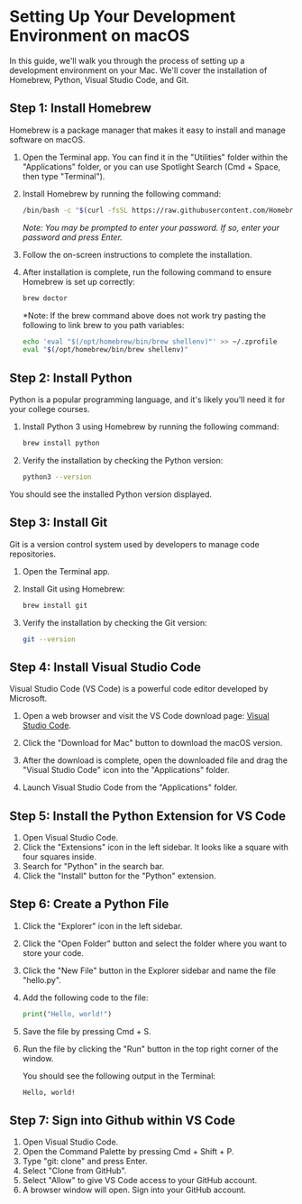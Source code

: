 # Setting Up Your Development Environment on macOS

In this guide, we'll walk you through the process of setting up a development environment on your Mac. We'll cover the installation of Homebrew, Python, Visual Studio Code, and Git.

## Step 1: Install Homebrew

Homebrew is a package manager that makes it easy to install and manage software on macOS.

1. Open the Terminal app. You can find it in the "Utilities" folder within the "Applications" folder, or you can use Spotlight Search (Cmd + Space, then type "Terminal").

2. Install Homebrew by running the following command:

   ```bash
   /bin/bash -c "$(curl -fsSL https://raw.githubusercontent.com/Homebrew/install/HEAD/install.sh)"
   ```

   *Note: You may be prompted to enter your password. If so, enter your password and press Enter.*

3. Follow the on-screen instructions to complete the installation.

4. After installation is complete, run the following command to ensure Homebrew is set up correctly:

      ```bash
      brew doctor
      ```

   *Note: If the brew command above does not work try pasting the following to link brew to you path variables:

   ```bash
   echo 'eval "$(/opt/homebrew/bin/brew shellenv)"' >> ~/.zprofile
   eval "$(/opt/homebrew/bin/brew shellenv)"
   ```

## Step 2: Install Python

Python is a popular programming language, and it's likely you'll need it for your college courses.

1. Install Python 3 using Homebrew by running the following command:

   ```bash
   brew install python
   ```

1. Verify the installation by checking the Python version:

    ```bash
    python3 --version
    ```

You should see the installed Python version displayed.

## Step 3: Install Git

Git is a version control system used by developers to manage code repositories.

1. Open the Terminal app.

2. Install Git using Homebrew:

   ```bash
   brew install git
   ```

3. Verify the installation by checking the Git version:

   ```bash
   git --version
   ```

## Step 4: Install Visual Studio Code

Visual Studio Code (VS Code) is a powerful code editor developed by Microsoft.

1. Open a web browser and visit the VS Code download page: [Visual Studio Code](https://code.visualstudio.com/Download).

2. Click the "Download for Mac" button to download the macOS version.

3. After the download is complete, open the downloaded file and drag the "Visual Studio Code" icon into the "Applications" folder.

4. Launch Visual Studio Code from the "Applications" folder.


## Step 5: Install the Python Extension for VS Code

1. Open Visual Studio Code.
2. Click the "Extensions" icon in the left sidebar. It looks like a square with four squares inside.
3. Search for "Python" in the search bar.
4. Click the "Install" button for the "Python" extension.

## Step 6: Create a Python File

1. Click the "Explorer" icon in the left sidebar.
2. Click the "Open Folder" button and select the folder where you want to store your code.
3. Click the "New File" button in the Explorer sidebar and name the file "hello.py".
4. Add the following code to the file:

    ```python
    print("Hello, world!")
    ```

5. Save the file by pressing Cmd + S.
6. Run the file by clicking the "Run" button in the top right corner of the window.

   You should see the following output in the Terminal:

    ```bash
    Hello, world!
    ```

## Step 7: Sign into Github within VS Code

1. Open Visual Studio Code.
2. Open the Command Palette by pressing Cmd + Shift + P.
3. Type "git: clone" and press Enter.
4. Select "Clone from GitHub".
5. Select "Allow" to give VS Code access to your GitHub account.
6. A browser window will open. Sign into your GitHub account.
